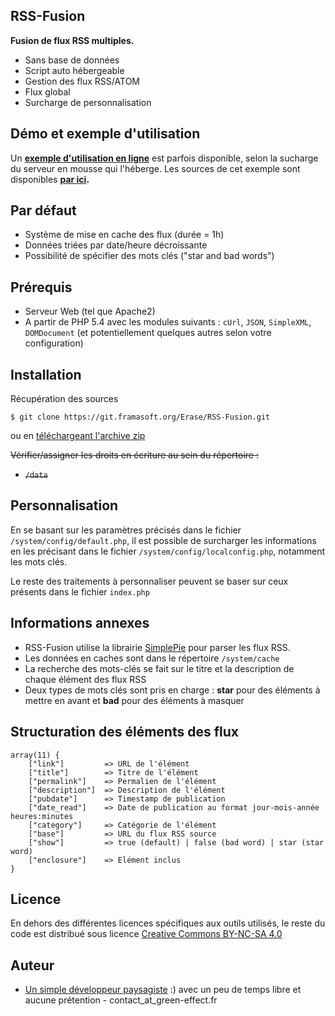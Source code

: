 RSS-Fusion
----------
**Fusion de flux RSS multiples.**
 * Sans base de données
 * Script auto hébergeable
 * Gestion des flux RSS/ATOM
 * Flux global
 * Surcharge de personnalisation


Démo et exemple d'utilisation
----------
Un **[exemple d'utilisation en ligne]** est parfois disponible, selon la sucharge du serveur en mousse qui l'héberge. Les sources de cet exemple sont disponibles **[par ici].**

Par défaut
----------
 * Système de mise en cache des flux (durée = 1h)
 * Données triées par date/heure décroissante
 * Possibilité de spécifier des mots clés ("star and bad words")


Prérequis
---------
 * Serveur Web (tel que Apache2)
 * A partir de PHP 5.4 avec les modules suivants : `cUrl`, `JSON`, `SimpleXML`, `DOMDocument` (et potentiellement quelques autres selon votre configuration)


Installation
------------
Récupération des sources
```
$ git clone https://git.framasoft.org/Erase/RSS-Fusion.git
```
ou en [téléchargeant l'archive zip]

~~Vérifier/assigner les droits en écriture au sein du répertoire :~~
 * ~~`/data`~~



Personnalisation
----------
En se basant sur les paramètres précisés dans le fichier `/system/config/default.php`, il est possible de surcharger les informations en les précisant dans le fichier `/system/config/localconfig.php`, notamment les mots clés.

Le reste des traitements à personnaliser peuvent se baser sur ceux présents dans le fichier `index.php`


Informations annexes
--------
 * RSS-Fusion utilise la librairie [SimplePie] pour parser les flux RSS. 
 * Les données en caches sont dans le répertoire `/system/cache`
 * La recherche des mots-clés se fait sur le titre et la description de chaque élément des flux RSS
 * Deux types de mots clés sont pris en charge : **star** pour des éléments à mettre en avant et **bad** pour des éléments à masquer


Structuration des éléments des flux
--------
```
array(11) {
    ["link"]         => URL de l'élément
    ["title"]        => Titre de l'élément
    ["permalink"]    => Permalien de l'élément
    ["description"]  => Description de l'élément
    ["pubdate"]      => Timestamp de publication
    ["date_read"]    => Date de publication au format jour-mois-année heures:minutes
    ["category"]     => Catégorie de l'élément
    ["base"]         => URL du flux RSS source
    ["show"]         => true (default) | false (bad word) | star (star word)
    ["enclosure"]    => Elément inclus 
}
```


Licence
-------
 En dehors des différentes licences spécifiques aux outils utilisés, le reste du code est distribué sous licence [Creative Commons BY-NC-SA 4.0]


Auteur
------
 * [Un simple développeur paysagiste] :) avec un peu de temps libre et aucune prétention - contact_at_green-effect.fr




[//]: # 
   [téléchargeant l'archive zip]: <https://framagit.org/Erase/RSS-Fusion/repository/archive.zip>
   [SimplePie]: <http://simplepie.org/>
   [Creative Commons BY-NC-SA 4.0]: <http://creativecommons.org/licenses/by-nc-sa/4.0/>
   [Un simple développeur paysagiste]: <http://www.green-effect.fr>
   [exemple d'utilisation en ligne]: <http://rss-fusion.green-effect.fr/>
   [par ici]: <https://framagit.org/Erase/RSS-Fusion-Demo>